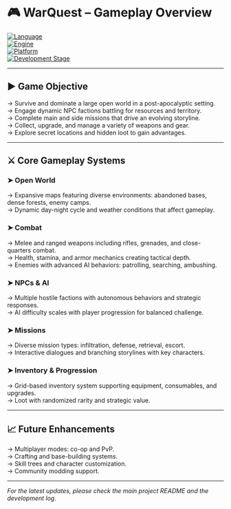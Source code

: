 # 🎮 WarQuest – Gameplay Overview

[![Language](https://img.shields.io/badge/Language-C%23-blue.svg?style=flat)](https://learn.microsoft.com/en-us/dotnet/csharp/)  
[![Engine](https://img.shields.io/badge/Engine-Unity_2022.3LTS-blue?style=flat&logo=unity)](https://unity.com/releases/editor/whats-new/2022.3)  
[![Platform](https://img.shields.io/badge/Platform-PC%20%7C%20Windows-green.svg?style=flat)]()  
[![Development Stage](https://img.shields.io/badge/Status-In%20Development-orange?style=flat)]()

---

## ▶️ Game Objective

→ Survive and dominate a large open world in a post-apocalyptic setting.  
→ Engage dynamic NPC factions battling for resources and territory.  
→ Complete main and side missions that drive an evolving storyline.  
→ Collect, upgrade, and manage a variety of weapons and gear.  
→ Explore secret locations and hidden loot to gain advantages.

---

## ⚔️ Core Gameplay Systems

### ➤ Open World  
→ Expansive maps featuring diverse environments: abandoned bases, dense forests, enemy camps.  
→ Dynamic day-night cycle and weather conditions that affect gameplay.

### ➤ Combat  
→ Melee and ranged weapons including rifles, grenades, and close-quarters combat.  
→ Health, stamina, and armor mechanics creating tactical depth.  
→ Enemies with advanced AI behaviors: patrolling, searching, ambushing.

### ➤ NPCs & AI  
→ Multiple hostile factions with autonomous behaviors and strategic responses.  
→ AI difficulty scales with player progression for balanced challenge.

### ➤ Missions  
→ Diverse mission types: infiltration, defense, retrieval, escort.  
→ Interactive dialogues and branching storylines with key characters.

### ➤ Inventory & Progression  
→ Grid-based inventory system supporting equipment, consumables, and upgrades.  
→ Loot with randomized rarity and strategic value.

---

## 📈 Future Enhancements

→ Multiplayer modes: co-op and PvP.  
→ Crafting and base-building systems.  
→ Skill trees and character customization.  
→ Community modding support.

---

*For the latest updates, please check the main project README and the development log.*
